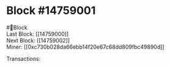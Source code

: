 
Block #14759001
===============
  
#🧊Block  
Last Block: [[14759000]]  
Next Block: [[14759002]]  
Miner: [[0xc730b028da66ebb14f20e67c68dd809fbc49890d]]  

 Transactions: